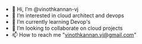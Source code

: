 - 👋 Hi, I’m @vinothkannan-vj
- 👀 I’m interested in cloud architect and devops
- 🌱 I’m currently learning Devop's
- 💞️ I’m looking to collaborate on cloud projects
- 📫 How to reach me "vinothkannan.vj@gmail.com"

<!---
vinothkannan-vj/vinothkannan-vj is a ✨ special ✨ repository because its `README.md` (this file) appears on your GitHub profile.
You can click the Preview link to take a look at your changes.
--->

